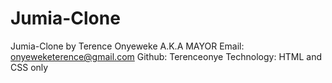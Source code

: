 # Jumia-Clone
Jumia-Clone by Terence Onyeweke A.K.A MAYOR
Email: onyeweketerence@gmail.com
Github: Terenceonye
Technology: HTML and CSS only
